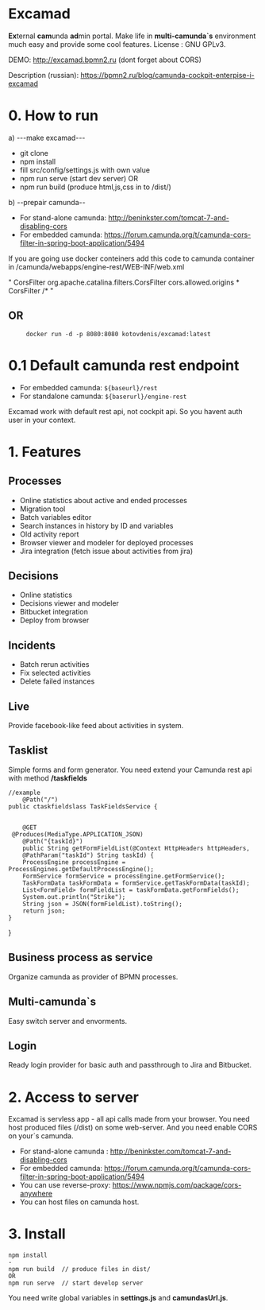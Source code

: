 # Excamad

**Ex**ternal **cam**unda **ad**min portal. Make life in **multi-camunda`s** environment much easy and provide some cool features.
License : GNU GPLv3.

DEMO: http://excamad.bpmn2.ru (dont forget about CORS)

Description (russian): https://bpmn2.ru/blog/camunda-cockpit-enterpise-i-excamad 

# 0. How to run

a) ---make excamad---

- git clone
- npm install
- fill src/config/settings.js with own value
- npm run serve (start dev server) OR
- npm run build (produce html,js,css in to /dist/)

b) --prepair camunda--

- For stand-alone camunda: http://beninkster.com/tomcat-7-and-disabling-cors
- For embedded camunda: https://forum.camunda.org/t/camunda-cors-filter-in-spring-boot-application/5494

If you are going use docker conteiners add this code to camunda container in /camunda/webapps/engine-rest/WEB-INF/web.xml

" CorsFilter org.apache.catalina.filters.CorsFilter cors.allowed.origins * CorsFilter /*  "

## OR

```
     docker run -d -p 8080:8080 kotovdenis/excamad:latest
```
# 0.1 Default camunda rest endpoint

- For embedded camunda: `${baseurl}/rest`
- For standalone camunda: `${baserurl}/engine-rest`

Excamad work with default rest api, not cockpit api. So you havent auth user in your context.

# 1. Features

## Processes

- Online statistics about active and ended processes
- Migration tool
- Batch variables editor
- Search instances in history by ID and variables
- Old activity report
- Browser viewer and modeler for deployed processes
- Jira integration (fetch issue about activities from jira)

## Decisions

- Online statistics
- Decisions viewer and modeler
- Bitbucket integration
- Deploy from browser

## Incidents

- Batch rerun activities
- Fix selected activities
- Delete failed instances

## Live

Provide facebook-like feed about activities in system.

## Tasklist

Simple forms and form generator. You need extend your Camunda rest api with method **/taskfields**

    //example
        @Path("/")
    public ctaskfieldslass TaskFieldsService {


        @GET
     @Produces(MediaType.APPLICATION_JSON)
        @Path("{taskId}")
        public String getFormFieldList(@Context HttpHeaders httpHeaders,
        @PathParam("taskId") String taskId) {
        ProcessEngine processEngine = ProcessEngines.getDefaultProcessEngine();
        FormService formService = processEngine.getFormService();
        TaskFormData taskFormData = formService.getTaskFormData(taskId);
        List<FormField> formFieldList = taskFormData.getFormFields();
        System.out.println("Strike");
        String json = JSON(formFieldList).toString();
        return json;
    }

}

## Business process as service

Organize camunda as provider of BPMN processes.

## Multi-camunda`s

Easy switch server and envorments.

## Login

Ready login provider for basic auth and passthrough to Jira and Bitbucket.

# 2. Access to server

Excamad is servless app - all api calls made from your browser. You need host produced files (/dist) on some web-server. And you need enable CORS on your`s camunda.

- For stand-alone camunda : http://beninkster.com/tomcat-7-and-disabling-cors
- For embedded camunda: https://forum.camunda.org/t/camunda-cors-filter-in-spring-boot-application/5494
- You can use reverse-proxy: https://www.npmjs.com/package/cors-anywhere
- You can host files on camunda host.

# 3. Install

    npm install
    -
    npm run build  // produce files in dist/
    OR
    npm run serve  // start develop server

You need write global variables in **settings.js** and **camundasUrl.js**.
